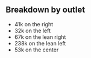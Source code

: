 ## Breakdown by outlet

- 41k on the right
- 32k on the left
- 67k on the lean right
- 238k on the lean left
- 53k on the center
 
